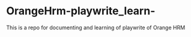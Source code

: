 # OrangeHrm-playwrite_learn-
This is a repo for documenting and learning of playwrite of Orange HRM
